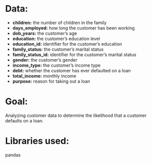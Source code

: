 # Data:

* **children:** the number of children in the family
* **days_employed:** how long the customer has been working
* **dob_years:** the customer’s age
* **education:** the customer’s education level
* **education_id:** identifier for the customer’s education
* **family_status:** the customer’s marital status
* **family_status_id:** identifier for the customer’s marital status
* **gender:** the customer’s gender
* **income_type:** the customer’s income type
* **debt:** whether the customer has ever defaulted on a loan
* **total_income:** monthly income
* **purpose:** reason for taking out a loan

# Goal:

Analyzing customer data to determine the likelihood that a customer defaults on a loan.

# Libraries used:

pandas
